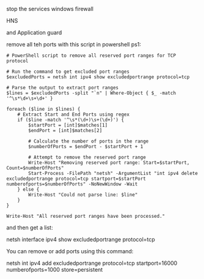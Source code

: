 stop the services windows firewall

HNS

and Application guard

remove all teh ports with this script in powershell ps1:


```
# PowerShell script to remove all reserved port ranges for TCP protocol

# Run the command to get excluded port ranges
$excludedPorts = netsh int ipv4 show excludedportrange protocol=tcp

# Parse the output to extract port ranges
$lines = $excludedPorts -split "`n" | Where-Object { $_ -match '^\s*\d+\s+\d+' }

foreach ($line in $lines) {
    # Extract Start and End Ports using regex
    if ($line -match '^\s*(\d+)\s+(\d+)') {
        $startPort = [int]$matches[1]
        $endPort = [int]$matches[2]

        # Calculate the number of ports in the range
        $numberOfPorts = $endPort - $startPort + 1

        # Attempt to remove the reserved port range
        Write-Host "Removing reserved port range: Start=$startPort, Count=$numberOfPorts"
        Start-Process -FilePath "netsh" -ArgumentList "int ipv4 delete excludedportrange protocol=tcp startport=$startPort numberofports=$numberOfPorts" -NoNewWindow -Wait
    } else {
        Write-Host "Could not parse line: $line"
    }
}

Write-Host "All reserved port ranges have been processed."
```



and then get a list:

netsh interface ipv4 show excludedportrange protocol=tcp


You can remove or add ports using this command:




netsh int ipv4 add excludedportrange protocol=tcp startport=16000 numberofports=1000 store=persistent





